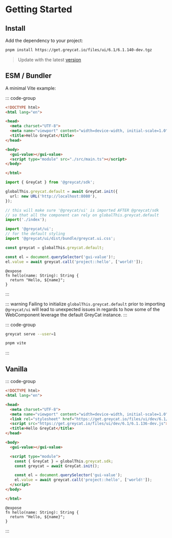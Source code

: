 # Getting Started

## Install

Add the dependency to your project:
```sh
pnpm install https://get.greycat.io/files/ui/6.1/6.1.140-dev.tgz
```

> Update with the latest [version](https://get.greycat.io/files/ui/dev/latest)

## ESM / Bundler
A minimal Vite example:

::: code-group

```html [index.html]
<!DOCTYPE html>
<html lang="en">

<head>
  <meta charset="UTF-8">
  <meta name="viewport" content="width=device-width, initial-scale=1.0">
  <title>Hello GreyCat</title>
</head>

<body>
  <gui-value></gui-value>
  <script type="module" src="./src/main.ts"></script>
</body>

</html>
```

```ts [src/main.ts]
import { GreyCat } from '@greycat/sdk';

globalThis.greycat.default = await GreyCat.init({
  url: new URL('http://localhost:8080'),
});

// this will make sure '@greycat/ui' is imported AFTER @greycat/sdk
// so that all the component can rely on globalThis.greycat.default
import('./index');
```

```ts [src/index.ts]
import '@greycat/ui';
// for the default styling
import '@greycat/ui/dist/bundle/greycat.ui.css';

const greycat = globalThis.greycat.default;

const el = document.querySelector('gui-value')!;
el.value = await greycat.call('project::hello', ['world!']);
```

```gcl [project.gcl]
@expose
fn hello(name: String): String {
  return "Hello, ${name}";
}
```

:::

::: warning
Failing to initialize `globalThis.greycat.default` prior to importing `@greycat/ui` will lead to unexpected issues
in regards to how some of the WebComponent leverage the default GreyCat instance.
:::


::: code-group

```sh [Terminal 1]
greycat serve --user=1
```

```sh [Terminal 2]
pnpm vite
```

:::

## Vanilla

::: code-group

```html [index.html]
<!DOCTYPE html>
<html lang="en">

<head>
  <meta charset="UTF-8">
  <meta name="viewport" content="width=device-width, initial-scale=1.0">
  <link rel="stylesheet" href="https://get.greycat.io/files/ui/dev/6.1/6.1.140-dev.css">
  <script src="https://get.greycat.io/files/ui/dev/6.1/6.1.136-dev.js"></script>
  <title>Hello GreyCat</title>
</head>

<body>
  <gui-value></gui-value>

  <script type="module">
    const { GreyCat } = globalThis.greycat.sdk;
    const greycat = await GreyCat.init();

    const el = document.querySelector('gui-value');
    el.value = await greycat.call('project::hello', ['world!']);
  </script>
</body>

</html>
```
```gcl [project.gcl]
@expose
fn hello(name: String): String {
  return "Hello, ${name}";
}
```
:::